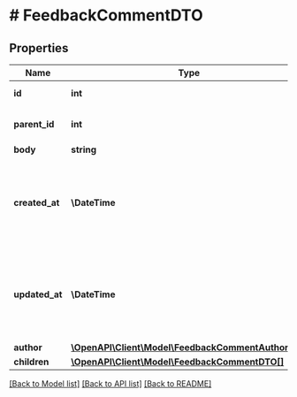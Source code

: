 # # FeedbackCommentDTO

## Properties

Name | Type | Description | Notes
------------ | ------------- | ------------- | -------------
**id** | **int** | Идентификатор ответа. | [optional]
**parent_id** | **int** | Идентификатор родительского ответа. | [optional]
**body** | **string** | Текст ответа. | [optional]
**created_at** | **\DateTime** | Дата и время создания ответа.  Формат даты: ISO 8601 со смещением относительно UTC. Например, &#x60;2017-11-21T00:00:00+03:00&#x60;. | [optional]
**updated_at** | **\DateTime** | Дата и время изменения ответа.  Формат даты: ISO 8601 со смещением относительно UTC. Например, &#x60;2017-11-21T00:00:00+03:00&#x60;. | [optional]
**author** | [**\OpenAPI\Client\Model\FeedbackCommentAuthorDTO**](FeedbackCommentAuthorDTO.md) |  | [optional]
**children** | [**\OpenAPI\Client\Model\FeedbackCommentDTO[]**](FeedbackCommentDTO.md) | Дочерние ответы. | [optional]

[[Back to Model list]](../../README.md#models) [[Back to API list]](../../README.md#endpoints) [[Back to README]](../../README.md)
